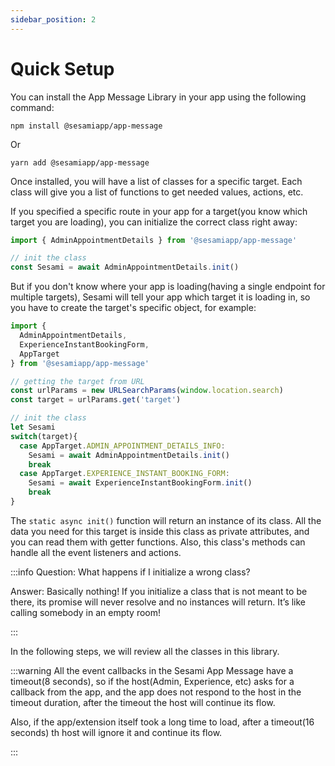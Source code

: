 ```yaml
---
sidebar_position: 2
---
```


# Quick Setup
You can install the App Message Library in your app using the following command:

```markup
npm install @sesamiapp/app-message
```

Or

```markup
yarn add @sesamiapp/app-message
```

Once installed, you will have a list of classes for a specific target. Each class will give you a list of functions to get needed values, actions, etc.

If you specified a specific route in your app for a target(you know which target you are loading), you can initialize the correct class right away:

```ts
import { AdminAppointmentDetails } from '@sesamiapp/app-message'

// init the class
const Sesami = await AdminAppointmentDetails.init()
```

But if you don't know where your app is loading(having a single endpoint for multiple targets), Sesami will tell your app which target it is loading in, so you have to create the target's specific object, for example:

```ts
import {
  AdminAppointmentDetails,
  ExperienceInstantBookingForm,
  AppTarget
} from '@sesamiapp/app-message'

// getting the target from URL
const urlParams = new URLSearchParams(window.location.search)
const target = urlParams.get('target')

// init the class
let Sesami
switch(target){
  case AppTarget.ADMIN_APPOINTMENT_DETAILS_INFO:
    Sesami = await AdminAppointmentDetails.init()
    break
  case AppTarget.EXPERIENCE_INSTANT_BOOKING_FORM:
    Sesami = await ExperienceInstantBookingForm.init()
    break
}
```

The `static async init()` function will return an instance of its class. All the data you need for this target is inside this class as private attributes, and you can read them with getter functions.
Also, this class's methods can handle all the event listeners and actions.

:::info
<a>Question: What happens if I initialize a wrong class?</a>
<p>
Answer: Basically nothing! If you initialize a class that is not meant to be there, its promise will never resolve and no instances will return. It’s like calling somebody in an empty room!
</p>
:::

In the following steps, we will review all the classes in this library.

:::warning
<a>
All the event callbacks in the Sesami App Message have a timeout(8 seconds), so if the host(Admin, Experience, etc) asks for a callback from the app, and the app does not respond to the host in the timeout duration, after the timeout the host will continue its flow.
</a>
<p>
Also, if the app/extension itself took a long time to load, after a timeout(16 seconds) th host will ignore it and continue its flow.
</p>
:::
